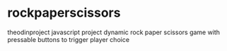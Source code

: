 # rockpaperscissors
theodinproject javascript project
dynamic rock paper scissors game with pressable buttons to trigger player choice